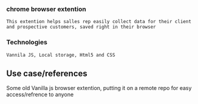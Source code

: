 

### chrome browser extention

    This extention helps salles rep easily collect data for their client and prospective customers, saved right in their browser

### Technologies
    Vannila JS, Local storage, Html5 and CSS

## Use case/references

Some old Vanilla js browser extention, putting it on a remote repo for easy access/refrence to anyone
